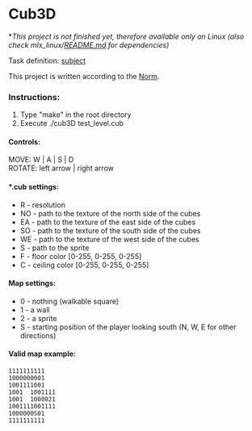 # Cub3D

\**This project is not finished yet, therefore available only on Linux (also check mlx_linux/[README.md](https://github.com/AliceFromWardenfell/ray_caster/tree/prototype/mlx_linux#readme) for dependencies)*  

Task definition: [subject](https://drive.google.com/file/d/1GSw6MvFF1_2BSFv96Tjlru2bgLr-ZIil/view?usp=sharing)

This project is written according to the [Norm](https://drive.google.com/file/d/1cf_thz7IUjWxVRlPbDyfv0hACNSz9_9s/view?usp=sharing).

### Instructions:
1. Type "make" in the root directory  
2. Execute ./cub3D test_level.cub  

#### Controls:
MOVE: W | A | S | D  
ROTATE: left arrow | right arrow
#### \*.cub settings:
* R - resolution
* NO - path to the texture of the north side of the cubes
* EA - path to the texture of the east side of the cubes
* SO - path to the texture of the south side of the cubes
* WE - path to the texture of the west side of the cubes
* S - path to the sprite
* F - floor color \[0-255, 0-255, 0-255\]
* C - ceiling color \[0-255, 0-255, 0-255\]
#### Map settings:
* 0 - nothing (walkable square)
* 1 - a wall
* 2 - a sprite
* S - starting position of the player looking south (N, W, E for other directions)
#### Valid map example:
```
1111111111  
1000000001  
1001111001  
1001  1001111  
1001  1000021  
1001111001111  
1000000S01  
1111111111
```
